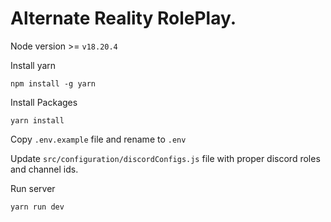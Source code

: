 # Alternate Reality RolePlay.

Node version >= ```v18.20.4```

Install yarn

```npm install -g yarn```

Install Packages

```yarn install```


Copy ```.env.example``` file and rename to ```.env```

Update ```src/configuration/discordConfigs.js``` file with proper discord roles and channel ids.

Run server

```yarn run dev```
